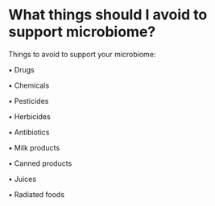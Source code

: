 # What things should I avoid to support microbiome?

Things to avoid to support your microbiome:

• Drugs

• Chemicals

• Pesticides

• Herbicides

• Antibiotics

• Milk products

• Canned products

• Juices

• Radiated foods